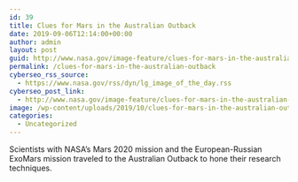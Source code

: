 ```yaml
---
id: 39
title: Clues for Mars in the Australian Outback
date: 2019-09-06T12:14:00+00:00
author: admin
layout: post
guid: http://www.nasa.gov/image-feature/clues-for-mars-in-the-australian-outback
permalink: /clues-for-mars-in-the-australian-outback
cyberseo_rss_source:
  - https://www.nasa.gov/rss/dyn/lg_image_of_the_day.rss
cyberseo_post_link:
  - http://www.nasa.gov/image-feature/clues-for-mars-in-the-australian-outback
image: /wp-content/uploads/2019/10/clues-for-mars-in-the-australian-outback.jpg
categories:
  - Uncategorized
---
```

Scientists with NASA&#8217;s Mars 2020 mission and the European-Russian ExoMars mission traveled to the Australian Outback to hone their research techniques.